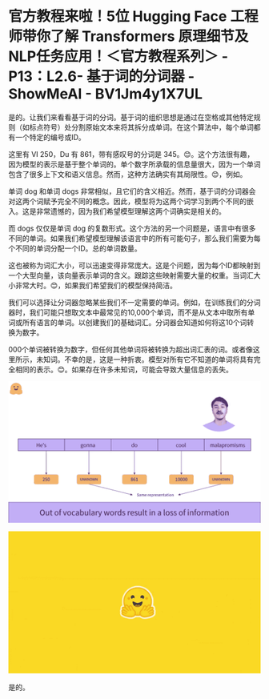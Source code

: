 # 官方教程来啦！5位 Hugging Face 工程师带你了解 Transformers 原理细节及NLP任务应用！＜官方教程系列＞ - P13：L2.6- 基于词的分词器 - ShowMeAI - BV1Jm4y1X7UL

是的。让我们来看看基于词的分词。基于词的组织思想是通过在空格或其他特定规则（如标点符号）处分割原始文本来将其拆分成单词。在这个算法中，每个单词都有一个特定的编号或ID。

这里有 VI 250，Du 有 861，带有感叹号的分词是 345。😊。这个方法很有趣，因为模型的表示是基于整个单词的。单个数字所承载的信息量很大，因为一个单词包含了很多上下文和语义信息。然而，这种方法确实有其局限性。😊，例如。

单词 dog 和单词 dogs 非常相似，且它们的含义相近。然而，基于词的分词器会对这两个词赋予完全不同的概念。因此，模型将为这两个词学习到两个不同的嵌入。这是非常遗憾的，因为我们希望模型理解这两个词确实是相关的。

而 dogs 仅仅是单词 dog 的复数形式。这个方法的另一个问题是，语言中有很多不同的单词。如果我们希望模型理解该语言中的所有可能句子，那么我们需要为每个不同的单词分配一个ID。总的单词数量。

这也被称为词汇大小，可以迅速变得非常庞大。这是个问题，因为每个ID都映射到一个大型向量，该向量表示单词的含义。跟踪这些映射需要大量的权重。当词汇大小非常大时。😊，如果我们希望我们的模型保持简洁。

我们可以选择让分词器忽略某些我们不一定需要的单词。例如，在训练我们的分词器时，我们可能只想取文本中最常见的10,000个单词，而不是从文本中取所有单词或所有语言的单词。以创建我们的基础词汇。分词器会知道如何将这10个词转换为数字。

000个单词被转换为数字，但任何其他单词将被转换为超出词汇表的词。或者像这里所示，未知词。不幸的是，这是一种折衷。模型对所有它不知道的单词将具有完全相同的表示。😊。如果存在许多未知词，可能会导致大量信息的丢失。

![](img/2d2fd0eb1726791600f98ab3dc5465fa_1.png)

![](img/2d2fd0eb1726791600f98ab3dc5465fa_2.png)

是的。
